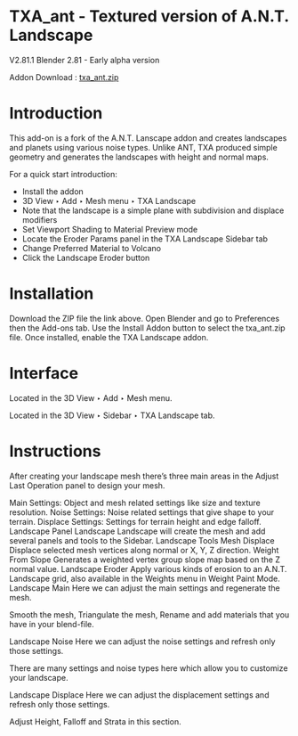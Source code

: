 # TXA_ant - Textured version of A.N.T. Landscape

V2.81.1 Blender 2.81 - Early alpha version

Addon Download : [txa_ant.zip](https://github.com/nerk987/txa_ant/releases/download/v2.81.1/txa_ant.zip) 

# Introduction
This add-on is a fork of the A.N.T. Lanscape addon and creates landscapes and planets using various noise types. Unlike ANT, TXA produced simple geometry and generates the landscapes with height and normal maps.

For a quick start introduction:
* Install the addon
* 3D View ‣ Add ‣ Mesh menu ‣ TXA Landscape
* Note that the landscape is a simple plane with subdivision and displace modifiers
* Set Viewport Shading to Material Preview mode
* Locate the Eroder Params panel in the TXA Landscape Sidebar tab
* Change Preferred Material to Volcano
* Click the Landscape Eroder button

# Installation
Download the ZIP file the link above. Open Blender and go to Preferences then the Add-ons tab.
Use the Install Addon button to select the txa_ant.zip file. Once installed, enable the TXA Landscape addon.

# Interface

Located in the 3D View ‣ Add ‣ Mesh menu.

Located in the 3D View ‣ Sidebar ‣ TXA Landscape tab.

# Instructions
After creating your landscape mesh there’s three main areas in the Adjust Last Operation panel to design your mesh.

Main Settings: Object and mesh related settings like size and texture resolution.
Noise Settings: Noise related settings that give shape to your terrain.
Displace Settings: Settings for terrain height and edge falloff.
Landscape Panel
Landscape
Landscape will create the mesh and add several panels and tools to the Sidebar.
Landscape Tools
Mesh Displace
Displace selected mesh vertices along normal or X, Y, Z direction.
Weight From Slope
Generates a weighted vertex group slope map based on the Z normal value.
Landscape Eroder
Apply various kinds of erosion to an A.N.T. Landscape grid, also available in the Weights menu in Weight Paint Mode.
Landscape Main
Here we can adjust the main settings and regenerate the mesh.

Smooth the mesh, Triangulate the mesh, Rename and add materials that you have in your blend-file.

Landscape Noise
Here we can adjust the noise settings and refresh only those settings.

There are many settings and noise types here which allow you to customize your landscape.

Landscape Displace
Here we can adjust the displacement settings and refresh only those settings.

Adjust Height, Falloff and Strata in this section.